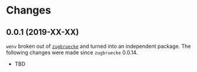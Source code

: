 # Changes

## 0.0.1 (2019-XX-XX)

`wenv` broken out of [`zugbruecke`](https://github.com/pleiszenburg/zugbruecke) and turned into an independent package. The following changes were made since `zugbruecke` 0.0.14.

- TBD
